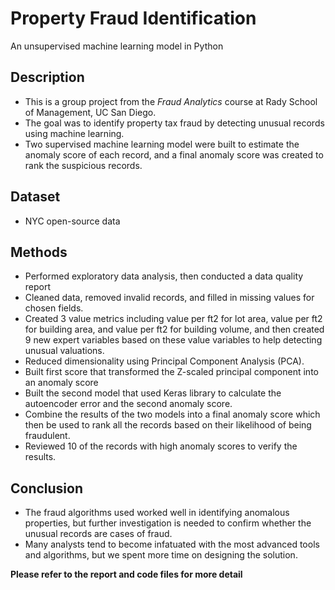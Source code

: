# Property Fraud Identification
An unsupervised machine learning model in Python

## Description
- This is a group project from the *Fraud Analytics* course at Rady School of Management, UC San Diego.
- The goal was to identify property tax fraud by detecting unusual records using machine learning.
- Two supervised machine learning model were built to estimate the anomaly score of each record, and a final anomaly score was created to rank the suspicious records.

## Dataset
- NYC open-source data

## Methods
- Performed exploratory data analysis, then conducted a data quality report
- Cleaned data, removed invalid records, and filled in missing values for chosen fields.
- Created 3 value metrics including value per ft2 for lot area, value per ft2 for building area, and value per ft2 for building volume, and then created 9 new expert variables based on these value variables to help detecting unusual valuations.
- Reduced dimensionality using Principal Component Analysis (PCA). 
- Built first score that transformed the Z-scaled principal component into an anomaly score
- Built the second model that used Keras library to calculate the autoencoder error and the second anomaly score.
- Combine the results of the two models into a final anomaly score which then be used to rank all the records based on their likelihood of being fraudulent. 
- Reviewed 10 of the records with high anomaly scores to verify the results.

## Conclusion
- The fraud algorithms used worked well in identifying anomalous properties, but further investigation is needed to confirm whether the unusual records are cases of fraud. 
- Many analysts tend to become infatuated with the most advanced tools and algorithms, but we spent more time on designing the solution.

**Please refer to the report and code files for more detail**

